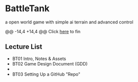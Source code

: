 # BattleTank
a open world game with simple ai terrain and advanced control 

@@ -14,4 +14,4 @@ Click [here](https://www.udemy.com/unrealcourse?couponCode=GitHubSpecial) to fin
## Lecture List
* BT01 Intro, Notes & Assets
* BT02 Game Design Document (GDD)
* 
* BT03 Setting Up a GitHub "Repo"
